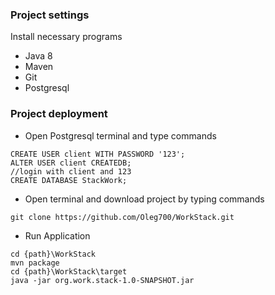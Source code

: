 
### Project settings

Install necessary programs
- Java 8
- Maven
- Git
- Postgresql

### Project deployment

- Open Postgresql terminal and type commands 
```
CREATE USER client WITH PASSWORD '123';
ALTER USER client CREATEDB;
//login with client and 123 
CREATE DATABASE StackWork;
```
- Open terminal and download project by typing commands
```
git clone https://github.com/Oleg700/WorkStack.git
```
- Run Application
```
cd {path}\WorkStack
mvn package
cd {path}\WorkStack\target
java -jar org.work.stack-1.0-SNAPSHOT.jar
```